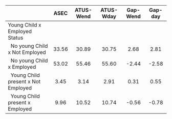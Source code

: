 
|                      |         ASEC |    ATUS-Wend |    ATUS-Wday |     Gap-Wend |      Gap-day |
| -------------------- | :----------: | :----------: | :----------: | :----------: | :----------: |
| Young Child x Employed Status |              |              |              |              |              |
| &nbsp;&nbsp;No young Child x Not Employed |        33.56 |        30.89 |        30.75 |         2.68 |         2.81 |
| &nbsp;&nbsp;No young Child x Employed |        53.02 |        55.46 |        55.60 |        -2.44 |        -2.58 |
| &nbsp;&nbsp;Young Child present x Not Employed |         3.45 |         3.14 |         2.91 |         0.31 |         0.55 |
| &nbsp;&nbsp;Young Child present x Employed |         9.96 |        10.52 |        10.74 |        -0.56 |        -0.78 |

